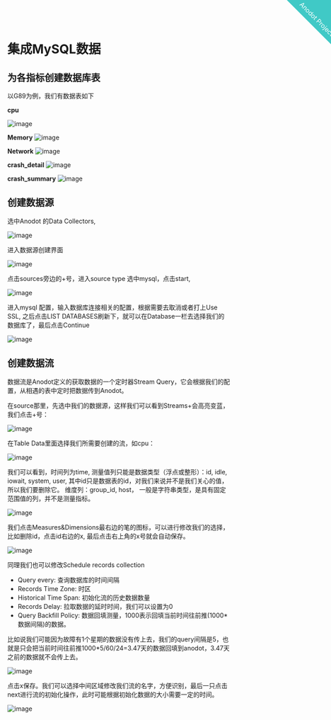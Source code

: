
<html>
    <a href="https://www.anodot.com/" class="homepage-corner" aria-label="View source on Github">
        <svg width="100" height="100" viewBox="0 0 250 250" style="fill:#40c9c6; color:#fff; position: fixed; top: 0; border: 0; right: 0;" aria-hidden="true">
            <path d="M0,0 L250,250 L250,0 Z"></path>
            <text x="40" y="40" fill="white" style="font-size: 36px;" size="20" transform="rotate(45 70,70)">Anodot Project</text>
        </svg>
    </a>
    </style>
</html>


# 集成MySQL数据


## 为各指标创建数据库表

以G89为例，我们有数据表如下

**cpu**

![image](1_collect_mysql_data/collect_mysql_data_01.png)

**Memory**
![image](1_collect_mysql_data/collect_mysql_data_02.png)

**Network**
![image](1_collect_mysql_data/collect_mysql_data_03.png)

**crash_detail**
![image](1_collect_mysql_data/collect_mysql_data_04.png)

**crash_summary**
![image](1_collect_mysql_data/collect_mysql_data_05.png)

## 创建数据源

选中Anodot 的Data Collectors,

![image](1_collect_mysql_data/collect_mysql_data_06.png)

进入数据源创建界面

![image](1_collect_mysql_data/collect_mysql_data_07.png)

点击sources旁边的+号，进入source type 选中mysql，点击start,


![image](1_collect_mysql_data/collect_mysql_data_08.png)


进入mysql 配置，输入数据库连接相关的配置，根据需要去取消或者打上Use SSL, 之后点击LIST DATABASES刷新下，就可以在Database一栏去选择我们的数据库了，最后点击Continue


![image](1_collect_mysql_data/collect_mysql_data_09.png)

## 创建数据流

数据流是Anodot定义的获取数据的一个定时器Stream Query，它会根据我们的配置，从相遇的表中定时把数据传到Anodot。

在source那里，先选中我们的数据源，这样我们可以看到Streams+会高亮变蓝，我们点击+号：

![image](1_collect_mysql_data/collect_mysql_data_10.png)

在Table Data里面选择我们所需要创建的流，如cpu：

![image](1_collect_mysql_data/collect_mysql_data_11.png)

我们可以看到，时间列为time,
测量值列只能是数据类型（浮点或整形）：id, idle, iowait, system, user, 其中id只是数据表的id，对我们来说并不是我们关心的值，所以我们要删除它。
维度列：group_id, host， 一般是字符串类型，是具有固定范围值的列，并不是测量指标。

![image](1_collect_mysql_data/collect_mysql_data_12.png)


我们点击Measures&Dimensions最右边的笔的图标，可以进行修改我们的选择，比如删除id，点击id右边的x, 最后点击右上角的x号就会自动保存。

![image](1_collect_mysql_data/collect_mysql_data_13.png)

同理我们也可以修改Schedule records collection

- Query every: 查询数据库的时间间隔
- Records Time Zone: 时区
- Historical Time Span: 初始化流的历史数据数量
- Records Delay: 拉取数据的延时时间，我们可以设置为0
- Query Backfill Policy: 数据回填测量，1000表示回填当前时间往前推(1000*数据间隔)的数据。

比如说我们可能因为故障有1个星期的数据没有传上去，我们的query间隔是5，也就是只会把当前时间往前推1000*5/60/24=3.47天的数据回填到anodot，3.47天之前的数据就不会传上去。

![image](1_collect_mysql_data/collect_mysql_data_14.png)

点击x保存。我们可以选择中间区域修改我们流的名字，方便识别，最后一只点击next进行流的初始化操作，此时可能根据初始化数据的大小需要一定的时间。

![image](1_collect_mysql_data/collect_mysql_data_15.png)
